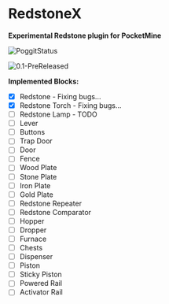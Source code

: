 # RedstoneX

**Experimental Redstone plugin for PocketMine**

![PoggitStatus](https://poggit.pmmp.io/ci.shield/GamakCZ/RedstoneX)

![0.1-PreReleased](https://raw.githubusercontent.com/GamakCZ/RedstoneX/master/Minecraft%2012.11.2017%2012_59_40.png)

**Implemented Blocks:**

- [x] Redstone - Fixing bugs...
- [x] Redstone Torch - Fixing bugs...
- [ ] Redstone Lamp - TODO
- [ ] Lever
- [ ] Buttons
- [ ] Trap Door
- [ ] Door
- [ ] Fence
- [ ] Wood Plate
- [ ] Stone Plate
- [ ] Iron Plate
- [ ] Gold Plate
- [ ] Redstone Repeater
- [ ] Redstone Comparator
- [ ] Hopper
- [ ] Dropper
- [ ] Furnace
- [ ] Chests
- [ ] Dispenser
- [ ] Piston
- [ ] Sticky Piston
- [ ] Powered Rail
- [ ] Activator Rail
